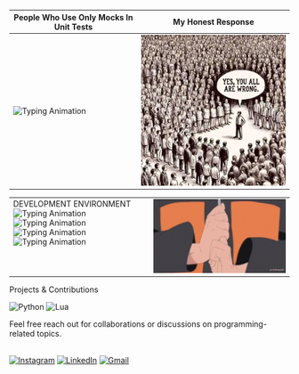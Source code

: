 <!-- Information -->

|People Who Use Only Mocks In Unit Tests| **My Honest Response** |
|--------------|-------|
|<div align="left"> <img src="https://readme-typing-svg.demolab.com?font=Geist+Mono&weight=450&size=30&duration=1500&pause=500&color=AE0000&width=435&lines=TDD+Is+Dead.;TDD+Does+Not+Work.;TDD+Is+A+Waste+Of+Time." alt="Typing Animation"></div> | <img src="https://github.com/kayinsg/kayinsg/blob/main/img1.jpg" width="350"> |


<table><tr>
<td valign="top" width="50%">
DEVELOPMENT ENVIRONMENT
<img src="https://readme-typing-svg.demolab.com?font=Geist+Mono&weight=530&size=23&duration=3000&pause=3500&color=4285F4&width=360&lines=Linux" alt="Typing Animation"><br>
<img src="https://readme-typing-svg.demolab.com?font=Geist+Mono&weight=530&size=23&duration=3000&pause=3500&color=EA4335&width=360&lines=i3wm" alt="Typing Animation"><br>
<img src="https://readme-typing-svg.demolab.com?font=Geist+Mono&weight=530&size=23&duration=3000&pause=3500&color=FBBC05&width=360&lines=TMUX" alt="Typing Animation"><br>
<img src="https://readme-typing-svg.demolab.com?font=Geist+Mono&weight=530&size=23&duration=3000&pause=3500&color=34A853&width=360&lines=Neovim" alt="Typing Animation"><br>
</td>
<td valign="center" width="50%">
<img src="https://github.com/kayinsg/kayinsg/blob/main/img2.gif" width="325">
</td>
</tr></table>

Projects & Contributions<br>
<p align="left">
  <img src="https://img.shields.io/badge/python-3670A0?style=for-the-badge&logo=python&logoColor=ffdd54" alt="Python">
  <img src="https://img.shields.io/badge/lua-%232C2D72.svg?style=for-the-badge&logo=lua&logoColor=white" alt="Lua">
</p>
Feel free reach out for collaborations or discussions on programming-related topics.<br><br>
<p align="left">
  <a href="https://www.instagram.com/kayinpepperr/"><img src="https://img.shields.io/badge/Instagram-%23E4405F.svg?style=for-the-badge&logo=Instagram&logoColor=white" alt="Instagram"></a>
  <a href="https://www.linkedin.com/in/kayin-gayle/"><img src="https://img.shields.io/badge/linkedin-%230077B5.svg?style=for-the-badge&logo=linkedin&logoColor=white" alt="LinkedIn"></a>
  <a href="kayin.gayle@gmail.com"><img src="https://img.shields.io/badge/Gmail-D14836?style=for-the-badge&logo=gmail&logoColor=white" alt="Gmail"></a>
</p>
